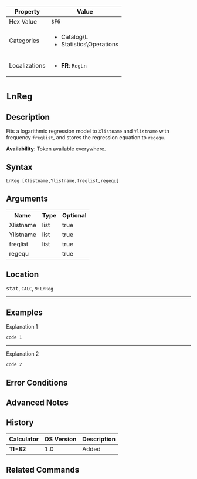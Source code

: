 | Property      | Value |
|---------------|-------|
| Hex Value     | `$F6`|
| Categories    | <ul><li>Catalog\L</li><li>Statistics\Operations</li></ul> |
| Localizations | <ul><li><b>FR</b>: `RegLn `</li></ul> |

# `LnReg `

## Description
Fits a logarithmic regression model to `Xlistname` and `Ylistname` with frequency `freqlist`, and stores the regression equation to `regequ`.


<b>Availability</b>: Token available everywhere.

## Syntax
`LnReg [Xlistname,Ylistname,freqlist,regequ]`

## Arguments
<table>
<tr><th>Name</th><th>Type</th><th>Optional</th></tr>

<tr><td>Xlistname</td><td>list</td><td>true</td></tr>

<tr><td>Ylistname</td><td>list</td><td>true</td></tr>

<tr><td>freqlist</td><td>list</td><td>true</td></tr>

<tr><td>regequ</td><td></td><td>true</td></tr>

</table>

## Location
<kbd>stat</kbd>, `CALC`, `9:LnReg`
<hr>

## Examples

Explanation 1
```ti-basic
code 1
```
---
Explanation 2
```ti-basic
code 2
```

## Error Conditions


## Advanced Notes


## History
| Calculator | OS Version | Description |
|------------|------------|-------------|
| <b>TI-82</b> | 1.0 | Added

## Related Commands

    